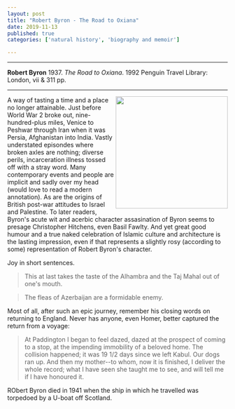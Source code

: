 ```yaml
---
layout: post
title: "Robert Byron - The Road to Oxiana"
date: 2019-11-13
published: true
categories: ['natural history', 'biography and memoir']

---
```



***
<b>Robert Byron</b> 1937. _The Road to Oxiana_. 1992 Penguin Travel Library: London, vii & 311 pp.

***
<img align="right" width="256" src="https://d3525k1ryd2155.cloudfront.net/h/520/273/1265273520.0.m.jpg" alt="">  

A way of tasting a time and a place no longer attainable.  Just before World War 2 broke out, nine-hundred-plus miles, Venice to Peshwar through Iran when it was Persia, Afghanistan into India.  Vastly understated episondes where broken axles are nothing; diverse perils, incarceration illness tossed off with a stray word.  Many contemporary events and people are implicit and sadly over my head (would love to read a modern annotation).  As are the origins of British post-war attitudes to Israel and Palestine.  To later readers, Byron's acute wit and acerbic character assasination of Byron seems to presage Christopher Hitchens, even Basil Fawlty.  And yet great good humour and a true naked celebration of Islamic culture and architecture is the lasting impression, even if that represents a slightly rosy (according to some) representation of Robert Byron's character. 

Joy in short sentences. 

> This at last takes the taste of the Alhambra and the Taj Mahal out of one's mouth.

> The fleas of Azerbaijan are a formidable enemy.

Most of all, after such an epic journey, remember his closing words on returning to England.  Never has anyone, even Homer, better captured the return from a voyage:

> At Paddington I began to feel dazed, dazed at the prospect of coming to a stop, at the impending immobility of a beloved home.  The collision happened; it was 19 1/2 days since we left Kabul.  Our dogs ran up.  And then my mother--to whom, now it is finished, I deliver the whole record; what I have seen she taught me to see, and will tell me if I have honoured it.

RObert Byron died in 1941 when the ship in which he travelled was torpedoed by a U-boat off Scotland.
